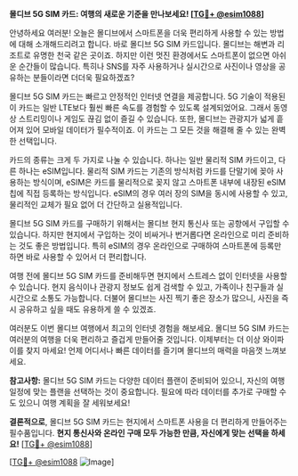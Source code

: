 **몰디브 5G SIM 카드: 여행의 새로운 기준을 만나보세요! [[TG💪+ @esim1088](https://t.me/s/esim1088)]**

안녕하세요 여러분! 오늘은 몰디브에서 스마트폰을 더욱 편리하게 사용할 수 있는 방법에 대해 소개해드리려고 합니다. 바로 몰디브 5G SIM 카드입니다. 몰디브는 해변과 리조트로 유명한 천국 같은 곳이죠. 하지만 이런 멋진 환경에서도 스마트폰이 없으면 아쉬운 순간들이 많습니다. 특히나 SNS를 자주 사용하거나 실시간으로 사진이나 영상을 공유하는 분들이라면 더더욱 필요하겠죠?

몰디브 5G SIM 카드는 빠르고 안정적인 인터넷 연결을 제공합니다. 5G 기술이 적용된 이 카드는 일반 LTE보다 훨씬 빠른 속도를 경험할 수 있도록 설계되었어요. 그래서 동영상 스트리밍이나 게임도 끊김 없이 즐길 수 있습니다. 또한, 몰디브는 관광지가 넓게 흩어져 있어 모바일 데이터가 필수적이죠. 이 카드는 그 모든 것을 해결해 줄 수 있는 완벽한 선택입니다.

카드의 종류는 크게 두 가지로 나눌 수 있습니다. 하나는 일반 물리적 SIM 카드이고, 다른 하나는 eSIM입니다. 물리적 SIM 카드는 기존의 방식처럼 카드를 단말기에 꽂아 사용하는 방식이며, eSIM은 카드를 물리적으로 꽂지 않고 스마트폰 내부에 내장된 eSIM 칩에 직접 등록하는 방식입니다. eSIM의 경우 여러 장의 SIM을 동시에 사용할 수 있고, 물리적인 교체가 필요 없어 더 간단하고 실용적입니다.

몰디브 5G SIM 카드를 구매하기 위해서는 몰디브 현지 통신사 또는 공항에서 구입할 수 있습니다. 하지만 현지에서 구입하는 것이 비싸거나 번거롭다면 온라인으로 미리 준비하는 것도 좋은 방법입니다. 특히 eSIM의 경우 온라인으로 구매하여 스마트폰에 등록만 하면 바로 사용할 수 있어서 더 편리합니다.

여행 전에 몰디브 5G SIM 카드를 준비해두면 현지에서 스트레스 없이 인터넷을 사용할 수 있습니다. 현지 음식이나 관광지 정보도 쉽게 검색할 수 있고, 가족이나 친구들과 실시간으로 소통도 가능합니다. 더불어 몰디브는 사진 찍기 좋은 장소가 많으니, 사진을 즉시 공유하고 싶을 때도 유용하게 쓸 수 있겠죠.

여러분도 이번 몰디브 여행에서 최고의 인터넷 경험을 해보세요. 몰디브 5G SIM 카드는 여러분의 여행을 더욱 편리하고 즐겁게 만들어줄 것입니다. 이제부터는 더 이상 와이파이를 찾지 마세요! 언제 어디서나 빠른 데이터를 즐기며 몰디브의 매력을 마음껏 느껴보세요.

**참고사항:** 몰디브 5G SIM 카드는 다양한 데이터 플랜이 준비되어 있으니, 자신의 여행 일정에 맞는 플랜을 선택하는 것이 중요합니다. 필요에 따라 데이터를 추가로 구매할 수도 있으니 여행 계획을 잘 세워보세요!

**결론적으로**, 몰디브 5G SIM 카드는 현지에서 스마트폰 사용을 더 편리하게 만들어주는 필수품입니다. **현지 통신사와 온라인 구매 모두 가능한 만큼, 자신에게 맞는 선택을 하세요!** [[TG💪+ @esim1088](https://t.me/s/esim1088)]

[[TG💪+ @esim1088](https://t.me/s/esim1088) ![Image](https://i.postimg.cc/Y0z9fWf4/image.png)]